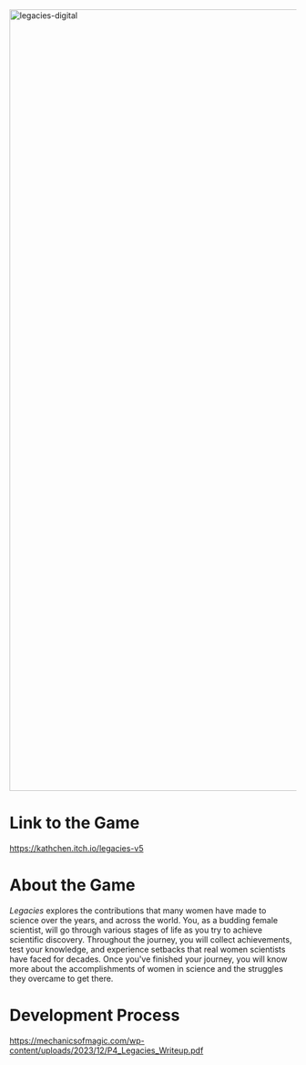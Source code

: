 <img width="1369" alt="legacies-digital" src="https://github.com/katchen1/Legacies/assets/59420335/0e875c44-e420-4726-82de-5c1aa3841e0e">

# Link to the Game
https://kathchen.itch.io/legacies-v5

# About the Game
_Legacies_ explores the contributions that many women have made to science over the years, and across the world.
You, as a budding female scientist, will go through various stages of life as you try to achieve scientific discovery. Throughout the
journey, you will collect achievements, test your knowledge, and experience setbacks that real women scientists have faced for
decades. Once you've finished your journey, you will know more about the accomplishments of women in science and the struggles
they overcame to get there.

# Development Process
https://mechanicsofmagic.com/wp-content/uploads/2023/12/P4_Legacies_Writeup.pdf
